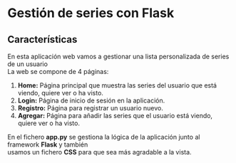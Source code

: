 # Gestión de series con Flask

## Características
En esta aplicación web vamos a gestionar una lista personalizada de series de un usuario  
La web se compone de 4 páginas:  
1. **Home:** Página principal que muestra las series del usuario que está viendo, quiere ver o ha visto.
2. **Login:** Página de inicio de sesión en la aplicación.
3. **Registro:** Página para registrar un usuario nuevo.
4. **Agregar:** Página para añadir las series que el usuario está viendo, quiere ver o ha visto.

En el fichero **app.py** se gestiona la lógica de la aplicación junto al framework **Flask** y también  
usamos un fichero **CSS** para que sea más agradable a la vista.